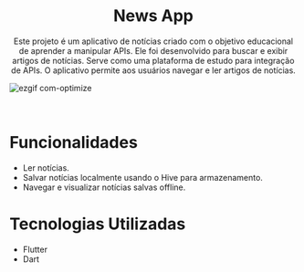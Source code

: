 <h1 align="center"> News App </h1>

<p align="center">
Este projeto é um aplicativo de notícias criado com o objetivo educacional de aprender a manipular APIs. Ele foi desenvolvido para buscar e exibir artigos de notícias. Serve como uma plataforma de estudo para integração de APIs. O aplicativo permite aos usuários navegar e ler artigos de notícias.
</p>


<p align="center">
 
  ![ezgif com-optimize](https://github.com/gabrieelfelix/api-noticias-app/assets/102039571/3a7e431c-53d4-405a-8c47-b9bd14105e6d)

 
</p>

<br />
<h1 id='technologies'>Funcionalidades</h2>

- Ler notícias.
- Salvar notícias localmente usando o Hive para armazenamento.
- Navegar e visualizar notícias salvas offline.


<h1>Tecnologias Utilizadas</h2>

- Flutter
- Dart



</div>
